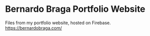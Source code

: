 # Bernardo Braga Portfolio Website
Files from my portfolio website, hosted on Firebase. <br>
https://bernardobraga.com/
